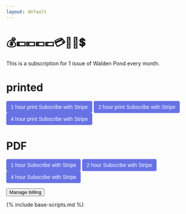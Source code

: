 ```yaml
---
layout: default
---
```


# 💰💵💴💶💷💳💸🤑💲

This is a subscription for 1 issue of Walden Pond every month.

<!-- Load Stripe.js on your website. -->
<script src="https://js.stripe.com/v3"></script>

<!-- Create a button that your customers click to complete their purchase. Customize the styling to suit your branding. -->

# printed

<button
  style="background-color:#6772E5;color:#FFF;padding:8px 12px;border:0;border-radius:4px;font-size:1em"
  id="checkout-button-plan_HGJqSiZXIdOaxk"
  role="link"
  class="disabled">
<span class="product-name">1 hour print</span>
<span class="sub-with-stripe">Subscribe with Stripe</span>
</button>
<button
  style="background-color:#6772E5;color:#FFF;padding:8px 12px;border:0;border-radius:4px;font-size:1em"
  id="checkout-button-plan_HGJvNc7jY9ZRrR"
  role="link"
  class="disabled">
<span class="product-name">2 hour print</span>
<span class="sub-with-stripe">Subscribe with Stripe</span>
</button>
<button
  style="background-color:#6772E5;color:#FFF;padding:8px 12px;border:0;border-radius:4px;font-size:1em"
  id="checkout-button-plan_HGJyibrCINh1Uf"
  role="link"
  class="disabled">
<span class="product-name">4 hour print</span>
<span class="sub-with-stripe">Subscribe with Stripe</span>
</button>

# PDF

<button
  style="background-color:#6772E5;color:#FFF;padding:8px 12px;border:0;border-radius:4px;font-size:1em"
  id="checkout-button-plan_HGK3aYMCcwkWcM"
  role="link"
  class="disabled">
<span class="product-name">1 hour</span>
<span class="sub-with-stripe">Subscribe with Stripe</span>
</button>
<button
  style="background-color:#6772E5;color:#FFF;padding:8px 12px;border:0;border-radius:4px;font-size:1em"
  id="checkout-button-plan_HGK2EUGJYdT4Ug"
  role="link"
  class="disabled">
<span class="product-name">2 hour</span>
<span class="sub-with-stripe">Subscribe with Stripe</span>
</button>
<button
  style="background-color:#6772E5;color:#FFF;padding:8px 12px;border:0;border-radius:4px;font-size:1em"
  id="checkout-button-plan_HGK2lal9ACxPNz"
  role="link"
  class="disabled">
<span class="product-name">4 hour</span>
<span class="sub-with-stripe">Subscribe with Stripe</span>
</button>

<div id="error-message"></div>

<!-- Currently there isn't a button to automatically cancel your subscription, which is a total dick move, but this link will send an email to me, and I'll do it for you: [cancel my subscription](mailto:ben@notionparallax.co.uk?cc=user@email.com&subject=Cancel my Walden Pond subscription please&body=No hard feelings) -->

<button id="manage-payment-button">Manage billing</button>

{% include base-scripts.md %}

<script src="js/payment.js"></script>
